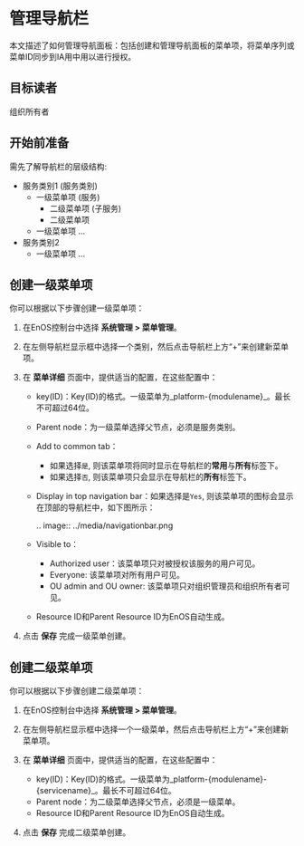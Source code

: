 # 管理导航栏

本文描述了如何管理导航面板：包括创建和管理导航面板的菜单项，将菜单序列或菜单ID同步到IA用中用以进行授权。


## 目标读者<audience>

   组织所有者


## 开始前准备<beforestart>

需先了解导航栏的层级结构:

 - 服务类别1 (服务类别)
   + 一级菜单项 (服务)
     - 二级菜单项 (子服务)
     - 二级菜单项
   + 一级菜单项
     ...
 - 服务类别2
   + 一级菜单项
     ...

## 创建一级菜单项<createlevel1>

你可以根据以下步骤创建一级菜单项：

1. 在EnOS控制台中选择 **系统管理 > 菜单管理**。

2. 在左侧导航栏显示框中选择一个类别，然后点击导航栏上方“+”来创建新菜单项。

3. 在 **菜单详细** 页面中，提供适当的配置，在这些配置中：

   - key(ID)：Key(ID)的格式。一级菜单为_platform-{modulename}_。最长不可超过64位。
   - Parent node：为一级菜单选择父节点，必须是服务类别。
   - Add to common tab：

     + 如果选择`是`, 则该菜单项将同时显示在导航栏的**常用**与**所有**标签下。
     + 如果选择`否`, 则该菜单项只会显示在导航栏的**所有**标签下。

   -  Display in top navigation bar：如果选择是`Yes`, 则该菜单项的图标会显示在顶部的导航栏中，如下图所示：

      .. image:: ../media/navigationbar.png

   - Visible to：

     + Authorized user：该菜单项只对被授权该服务的用户可见。
     + Everyone: 该菜单项对所有用户可见。
     + OU admin and OU owner: 该菜单项只对组织管理员和组织所有者可见。
     
   - Resource ID和Parent Resource ID为EnOS自动生成。

4. 点击 **保存** 完成一级菜单创建。


## 创建二级菜单项<createlevel2>

你可以根据以下步骤创建二级菜单项：

1. 在EnOS控制台中选择 **系统管理 > 菜单管理**。

2. 在左侧导航栏显示框中选择一个一级菜单，然后点击导航栏上方“+”来创建新菜单项。

3. 在 **菜单详细** 页面中，提供适当的配置，在这些配置中：

   - key(ID)：Key(ID)的格式。一级菜单为_platform-{modulename}-{servicename}_。最长不可超过64位。
   - Parent node：为二级菜单选择父节点，必须是一级菜单。
   - Resource ID和Parent Resource ID为EnOS自动生成。

4. 点击 **保存** 完成二级菜单创建。
